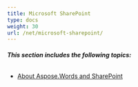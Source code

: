 ```yaml
---
title: Microsoft SharePoint
type: docs
weight: 30
url: /net/microsoft-sharepoint/
---
```


###### **This section includes the following topics:** 
- [About Aspose.Words and SharePoint](/words/net/about-aspose-words-and-sharepoint/)
